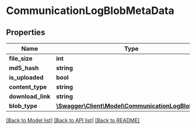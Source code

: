 # CommunicationLogBlobMetaData

## Properties
Name | Type | Description | Notes
------------ | ------------- | ------------- | -------------
**file_size** | **int** |  | [optional] 
**md5_hash** | **string** |  | [optional] 
**is_uploaded** | **bool** |  | 
**content_type** | **string** |  | [optional] 
**download_link** | **string** |  | [optional] 
**blob_type** | [**\Swagger\Client\Model\CommunicationLogBlobType**](CommunicationLogBlobType.md) |  | 

[[Back to Model list]](../README.md#documentation-for-models) [[Back to API list]](../README.md#documentation-for-api-endpoints) [[Back to README]](../README.md)


